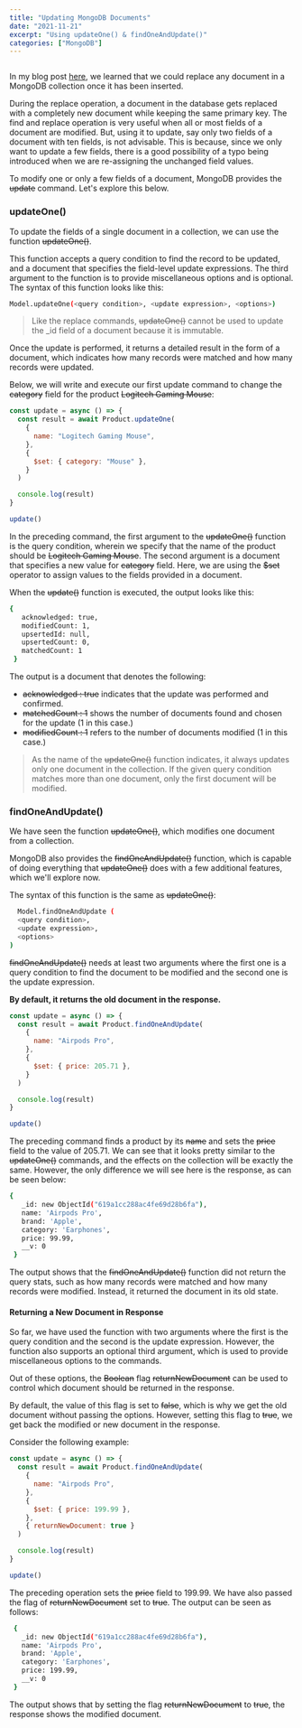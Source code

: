```yaml
---
title: "Updating MongoDB Documents"
date: "2021-11-21"
excerpt: "Using updateOne() & findOneAndUpdate()"
categories: ["MongoDB"]
---
```


```toc

```

In my blog post [here](https://hemanta.io/replacing-documents-in-mongodb/), we learned that we could replace any document in a MongoDB collection once it has been inserted.

During the replace operation, a document in the database gets replaced with a completely new document while keeping the same primary key.
The find and replace operation is very useful when all or most fields of a document are modified. But, using it to update, say only two fields of a document with ten fields, is not advisable. This is because, since we only want to update a few fields, there is a good possibility of a typo being introduced when we are re-assigning the unchanged field values.

To modify one or only a few fields of a document, MongoDB provides the ~~update~~ command. Let's explore this below.

### updateOne()

To update the fields of a single document in a collection, we can use the function ~~updateOne()~~.

This function accepts a query condition to find the record to be updated, and a document that specifies the field-level update expressions. The third argument to the function is to provide miscellaneous options and is optional. The syntax of this function looks like this:

```sh {numberLines}
Model.updateOne(<query condition>, <update expression>, <options>)
```

> Like the replace commands, ~~updateOne()~~ cannot be used to update the \_id field of a document because it is immutable.

Once the update is performed, it returns a detailed result in the form of a document, which indicates how many records were matched and how many records were updated.

Below, we will write and execute our first update command to change the ~~category~~ field for the product ~~Logitech Gaming Mouse~~:

```js {numberLines}
const update = async () => {
  const result = await Product.updateOne(
    {
      name: "Logitech Gaming Mouse",
    },
    {
      $set: { category: "Mouse" },
    }
  )

  console.log(result)
}

update()
```

In the preceding command, the first argument to the ~~updateOne()~~ function is the query condition, wherein we specify that the name of the product should be ~~Logitech Gaming Mouse~~. The second argument is a document that specifies a new value for ~~category~~ field. Here, we are using the ~~$set~~ operator to assign values to the fields provided in a document.

When the ~~update()~~ function is executed, the output looks like this:

```sh {numberLines}
{
   acknowledged: true,
   modifiedCount: 1,
   upsertedId: null,
   upsertedCount: 0,
   matchedCount: 1
 }
```

The output is a document that denotes the following:

- ~~acknowledged : true~~ indicates that the update was performed and confirmed.
- ~~matchedCount : 1~~ shows the number of documents found and chosen for the update (1 in this case.)
- ~~modifiedCount : 1~~ refers to the number of documents modified (1 in this case.)

> As the name of the ~~updateOne()~~ function indicates, it always updates only one document in the collection. If the given query condition matches more than one document, only the first document will be modified.

### findOneAndUpdate()

We have seen the function ~~updateOne()~~, which modifies one document from a collection.

MongoDB also provides the ~~findOneAndUpdate()~~ function, which is capable of doing everything that ~~updateOne()~~ does with a few additional features, which we'll explore now.

The syntax of this function is the same as ~~updateOne()~~:

```sh {numberLines}
  Model.findOneAndUpdate (
  <query condition>,
  <update expression>,
  <options>
)
```

~~findOneAndUpdate()~~ needs at least two arguments where the first one is a query condition to find the document to be modified and the second one is the update expression.

**By default, it returns the old document in the response.**

```js {numberLines}
const update = async () => {
  const result = await Product.findOneAndUpdate(
    {
      name: "Airpods Pro",
    },
    {
      $set: { price: 205.71 },
    }
  )

  console.log(result)
}

update()
```

The preceding command finds a product by its ~~name~~ and sets the ~~price~~ field to the value of 205.71.
We can see that it looks pretty similar to the ~~updateOne()~~ commands, and the effects on the collection will be exactly the same. However, the only difference we will see here is the response, as can be seen below:

```sh
{
   _id: new ObjectId("619a1cc288ac4fe69d28b6fa"),
   name: 'Airpods Pro',
   brand: 'Apple',
   category: 'Earphones',
   price: 99.99,
   __v: 0
 }
```

The output shows that the ~~findOneAndUpdate()~~ function did not return the query stats, such as how many records were matched and how many records were modified. Instead, it returned the document in its old state.

#### Returning a New Document in Response

So far, we have used the function with two arguments where the first is the query condition and the second is the update expression. However, the function also supports an optional third argument, which is used to provide miscellaneous options to the commands.

Out of these options, the ~~Boolean~~ flag ~~returnNewDocument~~ can be used to control which document should be returned in the response.

By default, the value of this flag is set to ~~false~~, which is why we get the old document without passing the options. However, setting this flag to ~~true~~, we get back the modified or new document in the response.

Consider the following example:

```js {numberLines, 9-9}
const update = async () => {
  const result = await Product.findOneAndUpdate(
    {
      name: "Airpods Pro",
    },
    {
      $set: { price: 199.99 },
    },
    { returnNewDocument: true }
  )

  console.log(result)
}

update()
```

The preceding operation sets the ~~price~~ field to 199.99. We have also passed the flag of ~~returnNewDocument~~ set to ~~true~~. The output can be seen as follows:

```sh {numberLines}
 {
   _id: new ObjectId("619a1cc288ac4fe69d28b6fa"),
   name: 'Airpods Pro',
   brand: 'Apple',
   category: 'Earphones',
   price: 199.99,
   __v: 0
 }
```

The output shows that by setting the flag ~~returnNewDocument~~ to ~~true~~, the response shows the modified document.
